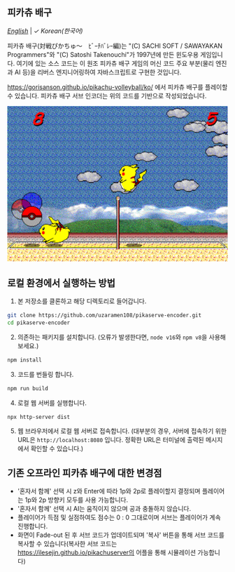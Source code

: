 ## 피카츄 배구

[_English_](README.md) | _&check;_ _Korean(한국어)_

피카츄 배구(対戦ぴかちゅ～　ﾋﾞｰﾁﾊﾞﾚｰ編)는 "(C) SACHI SOFT / SAWAYAKAN Programmers"와 "(C) Satoshi Takenouchi"가 1997년에 만든 윈도우용 게임입니다. 여기에 있는 소스 코드는 이 원조 피카츄 배구 게임의 머신 코드 주요 부분(물리 엔진과 AI 등)을 리버스 엔지니어링하여 자바스크립트로 구현한 것입니다.

https://gorisanson.github.io/pikachu-volleyball/ko/ 에서 피카츄 배구를 플레이할 수 있습니다. 피카츄 배구 서브 인코더는 위의 코드를 기반으로 작성되었습니다.

<img src="src/resources/assets/images/screenshot.png" alt="피카츄 배구 게임 스크린샷" width="648">

## 로컬 환경에서 실행하는 방법

1. 본 저장소를 클론하고 해당 디렉토리로 들어갑니다.

```sh
git clone https://github.com/uzaramen108/pikaserve-encoder.git
cd pikaserve-encoder
```

2. 의존하는 패키지를 설치합니다. (오류가 발생한다면, `node v16`와 `npm v8`을 사용해보세요.)

```sh
npm install
```

3. 코드를 번들링 합니다.

```sh
npm run build
```

4. 로컬 웹 서버를 실행합니다.

```sh
npx http-server dist
```

5. 웹 브라우저에서 로컬 웹 서버로 접속합니다. (대부분의 경우, 서버에 접속하기 위한 URL은 `http://localhost:8080` 입니다. 정확한 URL은 터미널에 출력된 메시지에서 확인할 수 있습니다.)

## 기존 오프라인 피카츄 배구에 대한 변경점

- '혼자서 함께' 선택 시 z와 Enter에 따라 1p와 2p로 플레이할지 결정되며 플레이어는 1p와 2p 방향키 모두를 사용 가능합니다.
- '혼자서 함께' 선택 시 AI는 움직이지 않으며 공과 충돌하지 않습니다.
- 플레이어가 득점 및 실점하여도 점수는 0 : 0 그대로이며 서브는 플레이어가 계속 진행합니다.
- 화면이 Fade-out 된 후 서브 코드가 업데이트되며 '복사' 버튼을 통해 서브 코드를 복사할 수 있습니다(복사한 서브 코드는 https://ilesejin.github.io/pikachuserver의 어플을 통해 시뮬레이션 가능합니다)
